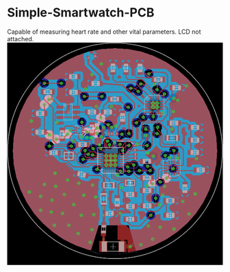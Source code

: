 # Simple-Smartwatch-PCB
Capable of measuring heart rate and other vital parameters. LCD not attached.
![Alt text](sw.png?raw=true "")
